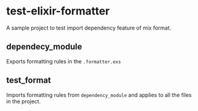 # test-elixir-formatter
A sample project to test import dependency feature of mix format.

## dependecy_module
Exports formatting rules in the `.formatter.exs`

## test_format
Imports formatting rules from `dependency_module` and applies to all the files in the project.